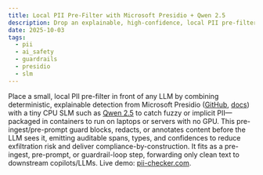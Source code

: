 ```yaml
---
title: Local PII Pre-Filter with Microsoft Presidio + Qwen 2.5
description: Drop an explainable, high-confidence, local PII pre-filter in front of Copilot or any LLM using Microsoft Presidio plus a small CPU SLM.
date: 2025-10-03
tags:
  - pii
  - ai_safety
  - guardrails
  - presidio
  - slm
---
```


Place a small, local PII pre-filter in front of any LLM by combining deterministic, explainable detection from Microsoft Presidio ([GitHub](https://github.com/microsoft/presidio), [docs](https://microsoft.github.io/presidio/)) with a tiny CPU SLM such as [Qwen 2.5](https://huggingface.co/Qwen) to catch fuzzy or implicit PII—packaged in containers to run on laptops or servers with no GPU. This pre-ingest/pre-prompt guard blocks, redacts, or annotates content before the LLM sees it, emitting auditable spans, types, and confidences to reduce exfiltration risk and deliver compliance-by-construction. It fits as a pre-ingest, pre-prompt, or guardrail-loop step, forwarding only clean text to downstream copilots/LLMs. Live demo: [pii-checker.com](https://pii-checker.com).
